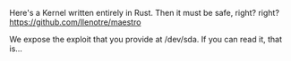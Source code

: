 Here's a Kernel written entirely in Rust. Then it must be safe, right? right? https://github.com/llenotre/maestro

We expose the exploit that you provide at /dev/sda. If you can read it, that is...
